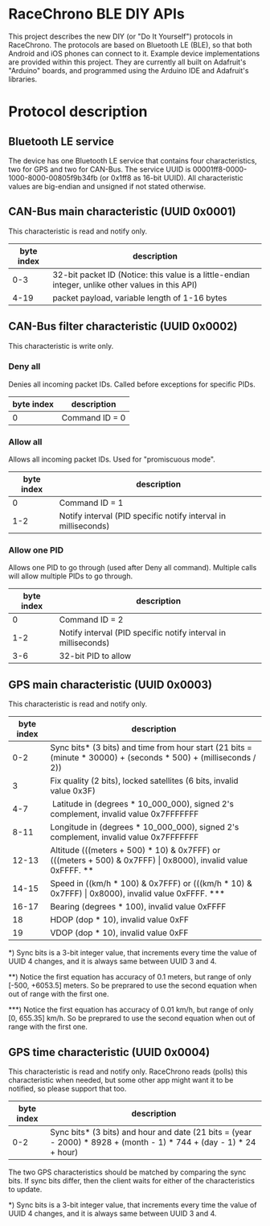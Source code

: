 # RaceChrono BLE DIY APIs

This project describes the new DIY (or "Do It Yourself") protocols in RaceChrono. The protocols are based on Bluetooth LE (BLE), so that both Android and iOS phones can connect to it. 
Example device implementations are provided within this project. They are currently all built on Adafruit's "Arduino" boards, and programmed using the Arduino IDE and Adafruit's libraries.

# Protocol description

## Bluetooth LE service

The device has one Bluetooth LE service that contains four characteristics, two for GPS and two for CAN-Bus. The service UUID is 00001ff8-0000-1000-8000-00805f9b34fb (or 0x1ff8 as 16-bit UUID). All characteristic values are big-endian and unsigned if not stated otherwise.

## CAN-Bus main characteristic (UUID 0x0001)

This characteristic is read and notify only.

byte index  | description
------ | -----------------------------------------------------------------------------------------------------------------
0-3 | 32-bit packet ID (Notice: this value is a little-endian integer, unlike other values in this API)
4-19 | packet payload, variable length of 1-16 bytes

## CAN-Bus filter characteristic (UUID 0x0002)

This characteristic is write only.

### Deny all

Denies all incoming packet IDs. Called before exceptions for specific PIDs.

byte index  | description
------ | -----------------------------------------------------------------------------------------------------------------
0 | Command ID = 0

### Allow all

Allows all incoming packet IDs. Used for "promiscuous mode".

byte index  | description
------ | -----------------------------------------------------------------------------------------------------------------
0 | Command ID = 1
1-2 | Notify interval (PID specific notify interval in milliseconds)

### Allow one PID

Allows one PID to go through (used after Deny all command). Multiple calls will allow multiple PIDs to go through.

byte index  | description
------ | -----------------------------------------------------------------------------------------------------------------
0 | Command ID = 2
1-2 | Notify interval (PID specific notify interval in milliseconds)
3-6 | 32-bit PID to allow

## GPS main characteristic (UUID 0x0003)

This characteristic is read and notify only.

byte index  | description
------ | -----------------------------------------------------------------------------------------------------------------
0-2 | Sync bits* (3 bits) and time from hour start (21 bits = (minute * 30000) + (seconds * 500) + (milliseconds / 2))
3 | Fix quality (2 bits), locked satellites (6 bits, invalid value 0x3F)
4-7 | Latitude in (degrees * 10_000_000), signed 2's complement, invalid value 0x7FFFFFFF
8-11 | Longitude in (degrees * 10_000_000), signed 2's complement, invalid value 0x7FFFFFFF
12-13 | Altitude (((meters + 500) * 10) & 0x7FFF) or (((meters + 500) & 0x7FFF) \| 0x8000), invalid value 0xFFFF. **
14-15 | Speed in ((km/h * 100) & 0x7FFF) or (((km/h * 10) & 0x7FFF) \| 0x8000), invalid value 0xFFFF. ***
16-17 | Bearing (degrees * 100), invalid value 0xFFFF
18 | HDOP (dop * 10), invalid value 0xFF
19 | VDOP (dop * 10), invalid value 0xFF

*) Sync bits is a 3-bit integer value, that increments every time the value of UUID 4 changes, and it is always same between UUID 3 and 4.

**) Notice the first equation has accuracy of 0.1 meters, but range of only [-500, +6053.5] meters. So be preprared to use the second equation when out of range with the first one.

***) Notice the first equation has accuracy of 0.01 km/h, but range of only [0, 655.35] km/h. So be preprared to use the second equation when out of range with the first one.


## GPS time characteristic (UUID 0x0004)

This characteristic is read and notify only. RaceChrono reads (polls) this characteristic when needed, but some other app might want it to be notified, so please support that too.

byte index | description
----------- | ----------------------------------
0-2 | Sync bits* (3 bits) and hour and date (21 bits = (year - 2000) * 8928 + (month - 1) * 744 + (day - 1) * 24 + hour)

The two GPS characteristics should be matched by comparing the sync bits. If sync bits differ, then the client waits for either of the characteristics to update.

*) Sync bits is a 3-bit integer value, that increments every time the value of UUID 4 changes, and it is always same between UUID 3 and 4.


